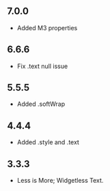 ## 7.0.0
* Added M3 properties


## 6.6.6

* Fix .text null issue

## 5.5.5

* Added .softWrap

## 4.4.4

* Added .style and .text

## 3.3.3

* Less is More; Widgetless Text.